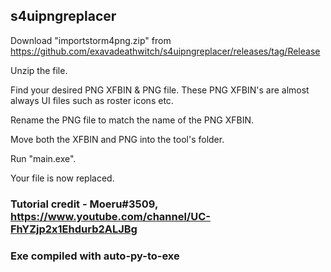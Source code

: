 ## s4uipngreplacer

Download "importstorm4png.zip" from https://github.com/exavadeathwitch/s4uipngreplacer/releases/tag/Release

Unzip the file.

Find your desired PNG XFBIN & PNG file. These PNG XFBIN's are almost always UI files such as roster icons etc.

Rename the PNG file to match the name of the PNG XFBIN.

Move both the XFBIN and PNG into the tool's folder.

Run "main.exe".

Your file is now replaced.

### Tutorial credit - Moeru#3509, https://www.youtube.com/channel/UC-FhYZjp2x1Ehdurb2ALJBg
### Exe compiled with auto-py-to-exe
